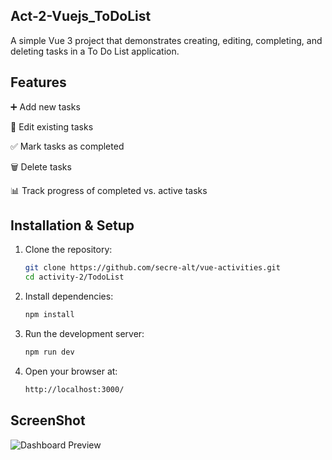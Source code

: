## Act-2-Vuejs_ToDoList

A simple Vue 3 project that demonstrates creating, editing, completing, and deleting tasks in a To Do List application.

## Features

➕ Add new tasks

📝 Edit existing tasks

✅ Mark tasks as completed

🗑️ Delete tasks

📊 Track progress of completed vs. active tasks

## Installation & Setup
1. Clone the repository:
   ```bash
   git clone https://github.com/secre-alt/vue-activities.git
   cd activity-2/TodoList

2. Install dependencies:
    ```bash
    npm install
3. Run the development server:
    ```bash
    npm run dev
4. Open your browser at:
    ```bash
    http://localhost:3000/

## ScreenShot
![Dashboard Preview](TodoList.png)